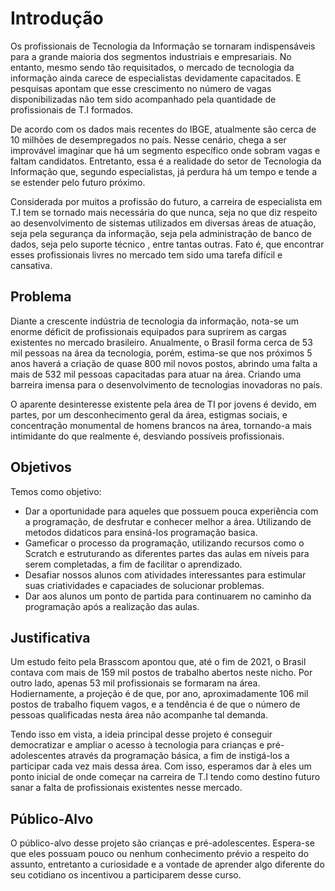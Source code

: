 # Introdução

Os profissionais de Tecnologia da Informação se tornaram indispensáveis para a grande maioria dos segmentos industriais e empresariais. No entanto, mesmo sendo tão requisitados, o mercado de tecnologia da informação ainda carece de especialistas devidamente capacitados. E pesquisas apontam que esse crescimento no número de vagas disponibilizadas não tem sido acompanhado pela quantidade de profissionais de T.I formados.

De acordo com os dados mais recentes do IBGE, atualmente são cerca de 10 milhões de desempregados no país. Nesse cenário, chega a ser improvável imaginar que há um segmento específico onde sobram vagas e faltam candidatos. Entretanto, essa é a realidade do setor de Tecnologia da Informação que, segundo especialistas, já perdura há um tempo e tende a se estender pelo futuro próximo.

Considerada por muitos a profissão do futuro, a carreira de especialista em T.I tem se tornado mais necessária do que nunca, seja no que diz respeito ao desenvolvimento de sistemas utilizados em diversas áreas de atuação, seja pela segurança da informação, seja pela administração de banco de dados, seja pelo suporte técnico , entre tantas outras. Fato é, que encontrar esses profissionais livres no mercado tem sido uma tarefa difícil e cansativa.

## Problema

Diante a crescente indústria de tecnologia da informação, nota-se um enorme déficit de profissionais equipados para suprirem as cargas existentes no mercado brasileiro. Anualmente, o Brasil forma cerca de 53 mil pessoas na área da tecnologia, porém, estima-se que nos próximos 5 anos haverá a criação de quase 800 mil novos postos, abrindo uma falta a mais de 532 mil pessoas capacitadas para atuar na área. Criando uma barreira imensa para o desenvolvimento de tecnologias inovadoras no país.

O aparente desinteresse existente pela área de TI por jovens é devido, em partes, por um desconhecimento geral da área, estigmas sociais, e concentração monumental de homens brancos na área, tornando-a mais intimidante do que realmente é, desviando possíveis profissionais.

## Objetivos
Temos como objetivo:

- Dar a oportunidade para aqueles que possuem pouca experiência com a programação, de desfrutar e conhecer melhor a área. Utilizando de metodos didaticos para ensiná-los programação basica.
- Gameficar o processo da programação, utilizando recursos como o Scratch e estruturando as diferentes partes das aulas em níveis para serem completadas, a fim de facilitar o aprendizado.
- Desafiar nossos alunos com atividades interessantes para estimular suas criatividades e capaciades de solucionar problemas.
- Dar aos alunos um ponto de partida para continuarem no caminho da programação após a realização das aulas.

## Justificativa

Um estudo feito pela Brasscom apontou que, até o fim de 2021, o Brasil contava com mais de 159 mil postos de trabalho abertos neste nicho. Por outro lado, apenas 53 mil profissionais se formaram na área. Hodiernamente, a projeção é de que, por ano, aproximadamente 106 mil postos de trabalho fiquem vagos, e a tendência é de que o número de pessoas qualificadas nesta área não acompanhe tal demanda.

Tendo isso em vista, a ideia principal desse projeto é conseguir democratizar e ampliar o acesso à tecnologia para crianças e pré-adolescentes através da programação básica, a fim de instigá-los a participar cada vez mais dessa área. Com isso, esperamos dar à eles um ponto inicial de onde começar na carreira de T.I tendo como destino futuro sanar a falta de profissionais existentes nesse mercado.

## Público-Alvo

O público-alvo desse projeto são crianças e pré-adolescentes. Espera-se que eles possuam pouco ou nenhum conhecimento prévio a respeito do assunto, entretanto a curiosidade e a vontade de aprender algo diferente do seu cotidiano os incentivou a participarem desse curso.
